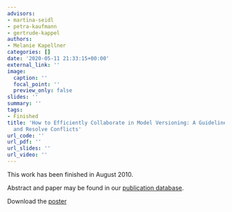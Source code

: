 ```yaml
---
advisors:
- martina-seidl
- petra-kaufmann
- gertrude-kappel
authors:
- Melanie Kapellner
categories: []
date: '2020-05-11 21:33:15+00:00'
external_link: ''
image:
  caption: ''
  focal_point: ''
  preview_only: false
slides: ''
summary: ''
tags:
- Finished
title: 'How to Efficiently Collaborate in Model Versioning: A Guideline to Reduce
  and Resolve Conflicts'
url_code: ''
url_pdf: ''
url_slides: ''
url_video: ''
---
```


This work has been finished in August 2010.

Abstract and paper may be found in our <a class="external" href="http://publik.tuwien.ac.at/showentry.php?ID=187690&amp;lang=2">publication database</a>.

 Download the [poster](https://www.big.tuwien.ac.at/app/uploads/2016/10/Kapellner_poster.pdf)